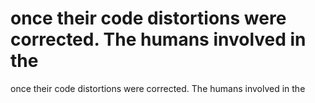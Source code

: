 # once their code distortions were corrected. The humans involved in the

once their code distortions were corrected. The humans involved in the